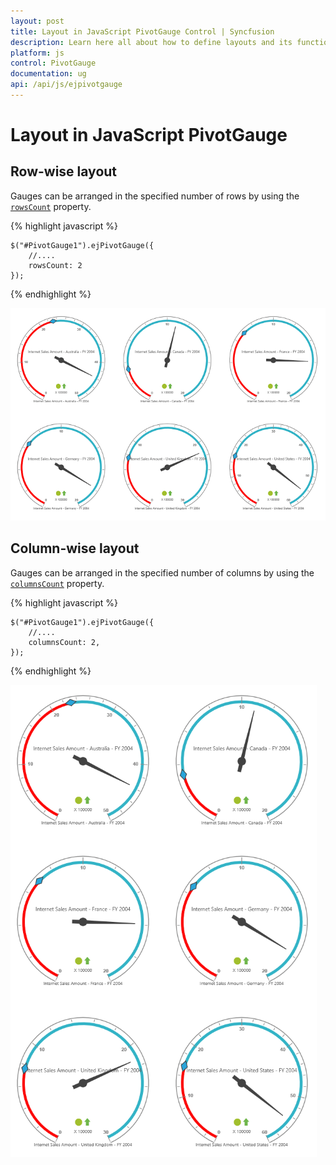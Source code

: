 ```yaml
---
layout: post
title: Layout in JavaScript PivotGauge Control | Syncfusion
description: Learn here all about how to define layouts and its functionalities in Syncfusion JavaScript PivotGauge control, it's elements and more.
platform: js
control: PivotGauge
documentation: ug
api: /api/js/ejpivotgauge
---
```


# Layout in JavaScript PivotGauge

## Row-wise layout
Gauges can be arranged in the specified number of rows by using the [`rowsCount`](/api/js/ejpivotgauge#members:rowscount) property.

{% highlight javascript %}

    $("#PivotGauge1").ejPivotGauge({
        //....
        rowsCount: 2
    });

{% endhighlight %}

![Row-wise layout in JavaScript pivot gauge control](Layout_images/Row-wiseLayout.png) 

## Column-wise layout

Gauges can be arranged in the specified number of columns by using the [`columnsCount`](/api/js/ejpivotgauge#members:columnscount) property.

{% highlight javascript %}

    $("#PivotGauge1").ejPivotGauge({
        //....
        columnsCount: 2,
    });

{% endhighlight %}

![Column-wise layout in JavaScript pivot gauge control](Layout_images/Column-wiseLayout.png)

